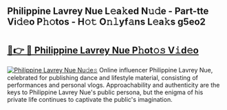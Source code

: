 ## Philippine Lavrey Nue L𝚎a𝚔ed N𝚞𝚍e - Part-tte Vi𝚍𝚎o P𝚑𝚘tos - H𝚘𝚝 O𝚗𝚕yf𝚊ns L𝚎a𝚔s g5eo2

# <h2><a href="http://kfapux.oniu.top/?m=Philippine+Lavrey+Nue">🔗👉 🔴 Philippine Lavrey Nue P𝚑ot𝚘𝚜 V𝚒d𝚎o</a></h2>

[![Philippine Lavrey Nue Nu𝚍e𝚜](https://i.imgur.com/0qMVB7G.gif)](http://kfapux.oniu.top/?m=Philippine+Lavrey+Nue)
Online influencer Philippine Lavrey Nue, celebrated for publishing dance and lifestyle material, consisting of performances and personal vlogs. Approachability and authenticity are the keys to Philippine Lavrey Nue's public persona, but the enigma of his private life continues to captivate the public's imagination.  
